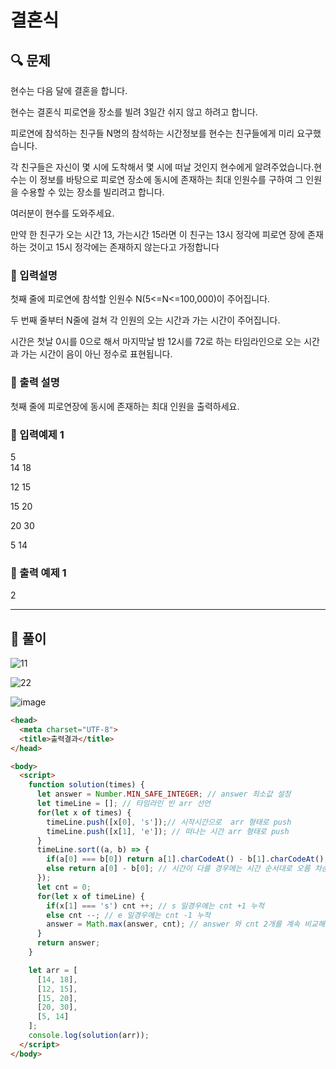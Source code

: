 # 결혼식

##  🔍 문제 
현수는 다음 달에 결혼을 합니다.  

현수는 결혼식 피로연을 장소를 빌려 3일간 쉬지 않고 하려고 합니다.  

피로연에 참석하는 친구들 N명의 참석하는 시간정보를 현수는 친구들에게 미리 요구했습니다.  

각 친구들은 자신이 몇 시에 도착해서 몇 시에 떠날 것인지 현수에게 알려주었습니다.현수는 이 정보를 바탕으로 피로연 장소에 동시에 존재하는 최대 인원수를 구하여 그 인원을 수용할 수 있는 장소를 빌리려고 합니다.  

여러분이 현수를 도와주세요.  

만약 한 친구가 오는 시간 13, 가는시간 15라면 이 친구는 13시 정각에 피로연 장에 존재하는 것이고 15시 정각에는 존재하지 않는다고 가정합니다


### 🔹 입력설명
첫째 줄에 피로연에 참석할 인원수 N(5<=N<=100,000)이 주어집니다.  

두 번째 줄부터 N줄에 걸쳐 각 인원의 오는 시간과 가는 시간이 주어집니다.  

시간은 첫날 0시를 0으로 해서 마지막날 밤 12시를 72로 하는 타임라인으로 오는 시간과 가는 시간이 음이 아닌 정수로 표현됩니다.

### 🔹 출력 설명
첫째 줄에 피로연장에 동시에 존재하는 최대 인원을 출력하세요.

### 🔹 입력예제 1
5  
14 18

12 15

15 20

20 30

5 14

### 🔹 출력 예제 1
2


----

##  📌 풀이

![11](https://user-images.githubusercontent.com/28912774/119586317-64cae880-be07-11eb-9aed-cae18f163ccf.jpg)

![22](https://user-images.githubusercontent.com/28912774/119586323-65fc1580-be07-11eb-8ca2-eb8960a9a5c0.jpg)


![image](https://user-images.githubusercontent.com/28912774/119584710-1c5dfb80-be04-11eb-81d3-6b59e02598f9.png)

```html
<head>
  <meta charset="UTF-8">
  <title>출력결과</title>
</head>

<body>
  <script>
    function solution(times) {
      let answer = Number.MIN_SAFE_INTEGER; // answer 최소값 설정
      let timeLine = []; // 타임라인 빈 arr 선언
      for(let x of times) {
        timeLine.push([x[0], 's']);// 시작시간으로  arr 형태로 push
        timeLine.push([x[1], 'e']); // 떠나는 시간 arr 형태로 push
      }
      timeLine.sort((a, b) => {
        if(a[0] === b[0]) return a[1].charCodeAt() - b[1].charCodeAt(); // 시간이 같은 시간일 경우 뒤에 's' 와 'e' 를 비교해서 ASSICI code 가 먼저 인 e 가 먼저 오게 오름차순 정렬
        else return a[0] - b[0]; // 시간이 다를 경우에는 시간 순서대로 오름 차순 정렬
      });
      let cnt = 0;
      for(let x of timeLine) {
        if(x[1] === 's') cnt ++; // s 일경우에는 cnt +1 누적
        else cnt --; // e 일경우에는 cnt -1 누적
        answer = Math.max(answer, cnt); // answer 와 cnt 2개를 계속 비교해서 최대값을 return 함 
      }
      return answer;
    }

    let arr = [
      [14, 18],
      [12, 15],
      [15, 20],
      [20, 30],
      [5, 14]
    ];
    console.log(solution(arr));
  </script>
</body>
```
